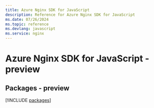 ```yaml
---
title: Azure Nginx SDK for JavaScript
description: Reference for Azure Nginx SDK for JavaScript
ms.date: 07/26/2024
ms.topic: reference
ms.devlang: javascript
ms.service: nginx
---
```

# Azure Nginx SDK for JavaScript - preview
## Packages - preview
[!INCLUDE [packages](nginx-index.md)]